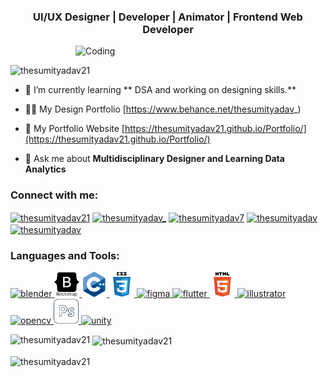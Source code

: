 <h3 align="center">UI/UX Designer | Developer | Animator | Frontend Web Developer</h3>
<img align="right" alt="Coding" width = "400" src="https://user-images.githubusercontent.com/74038190/225813708-98b745f2-7d22-48cf-9150-083f1b00d6c9.gif"><br>
<p align="left"> <img src="https://komarev.com/ghpvc/?username=thesumityadav21&label=Profile%20views&color=0e75b6&style=flat" alt="thesumityadav21" /> </p>

- 🌱 I’m currently learning ** DSA and  working on designing skills.**

- 👨‍💻 My Design Portfolio [https://www.behance.net/thesumityadav_)

- 📝 My Portfolio Website [https://thesumityadav21.github.io/Portfolio/](https://thesumityadav21.github.io/Portfolio/)

- 💬 Ask me about **Multidisciplinary Designer and Learning Data Analytics**

<h3 align="left">Connect with me:</h3>
<p align="left">
<a href="https://linkedin.com/in/thesumityadav21" target="blank"><img align="center" src="https://raw.githubusercontent.com/rahuldkjain/github-profile-readme-generator/master/src/images/icons/Social/linked-in-alt.svg" alt="thesumityadav21" height="30" width="40" /></a>
<a href="https://instagram.com/thesumityadav_" target="blank"><img align="center" src="https://raw.githubusercontent.com/rahuldkjain/github-profile-readme-generator/master/src/images/icons/Social/instagram.svg" alt="thesumityadav_" height="30" width="40" /></a>
<a href="https://www.codechef.com/users/thesumityadav7" target="blank"><img align="center" src="https://cdn.jsdelivr.net/npm/simple-icons@3.1.0/icons/codechef.svg" alt="thesumityadav7" height="30" width="40" /></a>
<a href="https://www.leetcode.com/thesumityadav" target="blank"><img align="center" src="https://raw.githubusercontent.com/rahuldkjain/github-profile-readme-generator/master/src/images/icons/Social/leet-code.svg" alt="thesumityadav" height="30" width="40" /></a>
<a href="https://auth.geeksforgeeks.org/user/thesumityadav" target="blank"><img align="center" src="https://raw.githubusercontent.com/rahuldkjain/github-profile-readme-generator/master/src/images/icons/Social/geeks-for-geeks.svg" alt="thesumityadav" height="30" width="40" /></a>
</p>

<h3 align="left">Languages and Tools:</h3>
<p align="left"> <a href="https://www.blender.org/" target="_blank" rel="noreferrer"> <img src="https://download.blender.org/branding/community/blender_community_badge_white.svg" alt="blender" width="40" height="40"/> </a> <a href="https://getbootstrap.com" target="_blank" rel="noreferrer"> <img src="https://raw.githubusercontent.com/devicons/devicon/master/icons/bootstrap/bootstrap-plain-wordmark.svg" alt="bootstrap" width="40" height="40"/> </a> <a href="https://www.w3schools.com/cpp/" target="_blank" rel="noreferrer"> <img src="https://raw.githubusercontent.com/devicons/devicon/master/icons/cplusplus/cplusplus-original.svg" alt="cplusplus" width="40" height="40"/> </a> <a href="https://www.w3schools.com/css/" target="_blank" rel="noreferrer"> <img src="https://raw.githubusercontent.com/devicons/devicon/master/icons/css3/css3-original-wordmark.svg" alt="css3" width="40" height="40"/> </a> <a href="https://www.figma.com/" target="_blank" rel="noreferrer"> <img src="https://www.vectorlogo.zone/logos/figma/figma-icon.svg" alt="figma" width="40" height="40"/> </a> <a href="https://flutter.dev" target="_blank" rel="noreferrer"> <img src="https://www.vectorlogo.zone/logos/flutterio/flutterio-icon.svg" alt="flutter" width="40" height="40"/> </a> <a href="https://www.w3.org/html/" target="_blank" rel="noreferrer"> <img src="https://raw.githubusercontent.com/devicons/devicon/master/icons/html5/html5-original-wordmark.svg" alt="html5" width="40" height="40"/> </a> <a href="https://www.adobe.com/in/products/illustrator.html" target="_blank" rel="noreferrer"> <img src="https://www.vectorlogo.zone/logos/adobe_illustrator/adobe_illustrator-icon.svg" alt="illustrator" width="40" height="40"/> </a> <a href="https://opencv.org/" target="_blank" rel="noreferrer"> <img src="https://www.vectorlogo.zone/logos/opencv/opencv-icon.svg" alt="opencv" width="40" height="40"/> </a> <a href="https://www.photoshop.com/en" target="_blank" rel="noreferrer"> <img src="https://raw.githubusercontent.com/devicons/devicon/master/icons/photoshop/photoshop-line.svg" alt="photoshop" width="40" height="40"/> </a> <a href="https://unity.com/" target="_blank" rel="noreferrer"> <img src="https://www.vectorlogo.zone/logos/unity3d/unity3d-icon.svg" alt="unity" width="40" height="40"/> </a> </p>

<p><img align="left" src="https://github-readme-stats.vercel.app/api/top-langs?username=thesumityadav21&show_icons=true&locale=en&layout=compact" alt="thesumityadav21" /></p>

<p>&nbsp;<img align="center" src="https://github-readme-stats.vercel.app/api?username=thesumityadav21&show_icons=true&locale=en" alt="thesumityadav21" /></p>

<p><img align="center" src="https://github-readme-streak-stats.herokuapp.com/?user=thesumityadav21&" alt="thesumityadav21" /></p>
